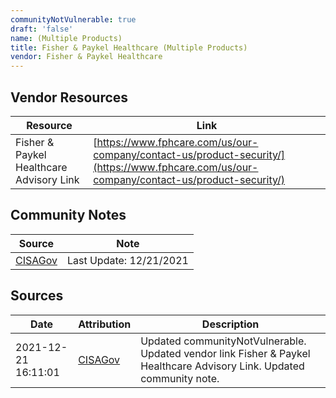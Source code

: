 ```yaml
---
communityNotVulnerable: true
draft: 'false'
name: (Multiple Products)
title: Fisher & Paykel Healthcare (Multiple Products)
vendor: Fisher & Paykel Healthcare
---
```


## Vendor Resources
| Resource | Link |
| --- | --- |
| Fisher & Paykel Healthcare Advisory Link | [https://www.fphcare.com/us/our-company/contact-us/product-security/](https://www.fphcare.com/us/our-company/contact-us/product-security/) |


## Community Notes
| Source | Note |
| --- | --- |
| [CISAGov](https://raw.githubusercontent.com/cisagov/log4j-affected-db/develop/README.md) | Last Update: 12/21/2021 |

## Sources
| Date | Attribution | Description |
| --- | --- | --- |
| 2021-12-21 16:11:01 | [CISAGov](https://raw.githubusercontent.com/cisagov/log4j-affected-db/develop/README.md) | Updated communityNotVulnerable. Updated vendor link Fisher & Paykel Healthcare Advisory Link. Updated community note.  |
